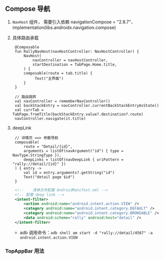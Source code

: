 ## Compose 导航

1. `NavHost` 组件， 需要引入依赖 navigationCompose = "2.8.7"、implementation(libs.androidx.navigation.compose)

2. 具体路由承载
   ```
    @Composable
    fun RallyNavHost(navHostController: NavHostController) {
        NavHost(
            navController = navHostController,
            startDestination = TabPage.Home.title,
        ) {
        composable(route = tab.title) {
             Text("主界面")
        }
    }
   
    // 路由跳转
    val navController = rememberNavController()
    val backStackEntry = navController.currentBackStackEntryAsState()
    val currTab = TabPage.fromTitle(backStackEntry.value?.destination?.route)
    navController.navigate(it.title)
   ```
   
3. deepLink
   ```
    // 详情页 ==> 参数导航
    composable(
        route = "Detail/{id}",
        arguments = listOf(navArgument("id") { type = NavType.StringType }),
        deepLinks = listOf(navDeepLink { uriPattern = "rally://detail/{id}" })
    ) { entry ->
        val id = entry.arguments?.getString("id")
        Text("detail page $id")
    }
   ```
   ```xml
    <!--    清单文件配置 AndroidManifest.xml -->
    <!-- 配置 deep link -->
    <intent-filter>
        <action android:name="android.intent.action.VIEW" />
        <category android:name="android.intent.category.DEFAULT" />
        <category android:name="android.intent.category.BROWSABLE" />
        <data android:scheme="rally" android:host="detail" />
    </intent-filter>
   ```
   - adb 调用命令：`adb shell am start -d "rally://detail/4567" -a android.intent.action.VIEW`

### TopAppBar 用法